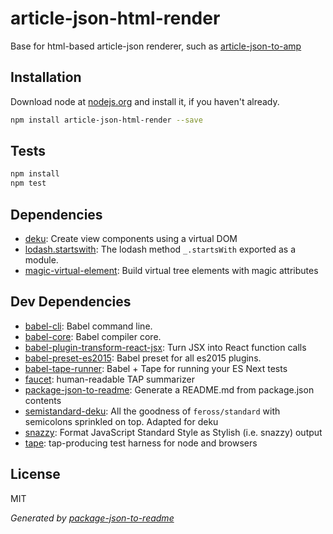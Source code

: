 # article-json-html-render 

Base for html-based article-json renderer, such as [article-json-to-amp](https://www.npmjs.com/package/article-json-to-amp)

## Installation

Download node at [nodejs.org](http://nodejs.org) and install it, if you haven't already.

```sh
npm install article-json-html-render --save
```


## Tests

```sh
npm install
npm test
```

## Dependencies

- [deku](https://github.com/dekujs/deku): Create view components using a virtual DOM
- [lodash.startswith](https://github.com/lodash/lodash): The lodash method `_.startsWith` exported as a module.
- [magic-virtual-element](https://github.com/dekujs/magic-virtual-element): Build virtual tree elements with magic attributes

## Dev Dependencies

- [babel-cli](https://github.com/babel/babel/tree/master/packages): Babel command line.
- [babel-core](https://github.com/babel/babel/tree/master/packages): Babel compiler core.
- [babel-plugin-transform-react-jsx](https://github.com/babel/babel/tree/master/packages): Turn JSX into React function calls
- [babel-preset-es2015](https://github.com/babel/babel/tree/master/packages): Babel preset for all es2015 plugins.
- [babel-tape-runner](https://github.com/wavded/babel-tape-runner): Babel + Tape for running your ES Next tests
- [faucet](https://github.com/substack/faucet): human-readable TAP summarizer
- [package-json-to-readme](https://github.com/zeke/package-json-to-readme): Generate a README.md from package.json contents
- [semistandard-deku](https://github.com/micnews/semistandard-deku): All the goodness of `feross/standard` with semicolons sprinkled on top. Adapted for deku
- [snazzy](https://github.com/feross/snazzy): Format JavaScript Standard Style as Stylish (i.e. snazzy) output
- [tape](https://github.com/substack/tape): tap-producing test harness for node and browsers


## License

MIT

_Generated by [package-json-to-readme](https://github.com/zeke/package-json-to-readme)_
